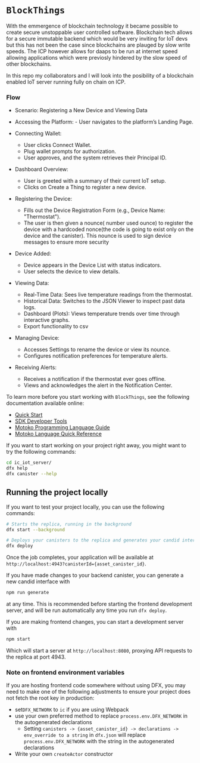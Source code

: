 # `BlockThings`

With the emmergence of blockchain technology it became possible to create secure unstoppable user controlled software. Blockchain tech allows for a secure immutable backend which would be very inviting for IoT devs but this has not been the case since blockchains are plauged by slow write speeds. The ICP however allows for daaps to be run at internet speed allowing applications which were previosly hindered by the slow speed of other blockchains.

In this repo my collaborators and I will look into the posibility of a blockchain enabled IoT server running fully on chain on ICP.

### Flow
- Scenario: Registering a New Device and Viewing Data

 - Accessing the Platform:
       - User navigates to the platform’s Landing Page.
  - Connecting Wallet:
       - User clicks Connect Wallet.
       - Plug wallet prompts for authorization.
       - User approves, and the system retrieves their Principal ID.
  - Dashboard Overview:
       - User is greeted with a summary of their current IoT setup.
       - Clicks on Create a Thing to register a new device.
  - Registering the Device:
       - Fills out the Device Registration Form (e.g., Device Name: "Thermostat").
       - The user is then given a nounce( number used ounce) to register the device with a hardcoded nonce(the code is going to exist only on the device and the canister).
        This nounce is used to sign device messages to ensure more security


  - Device Added:
       - Device appears in the Device List with status indicators.
       - User selects the device to view details.

   - Viewing Data:
       - Real-Time Data: Sees live temperature readings from the thermostat.
       - Historical Data: Switches to the JSON Viewer to inspect past data logs.
       - Dashboard (Plots): Views temperature trends over time through interactive graphs.
       - Export functionality to csv

  - Managing Device:
       - Accesses Settings to rename the device or view its nounce.
       - Configures notification preferences for temperature alerts.

  - Receiving Alerts:
       - Receives a notification if the thermostat ever goes offline.
       - Views and acknowledges the alert in the Notification Center.



To learn more before you start working with `BlockThings`, see the following documentation available online:

- [Quick Start](https://internetcomputer.org/docs/current/developer-docs/setup/deploy-locally)
- [SDK Developer Tools](https://internetcomputer.org/docs/current/developer-docs/setup/install)
- [Motoko Programming Language Guide](https://internetcomputer.org/docs/current/motoko/main/motoko)
- [Motoko Language Quick Reference](https://internetcomputer.org/docs/current/motoko/main/language-manual)

If you want to start working on your project right away, you might want to try the following commands:

```bash
cd ic_iot_server/
dfx help
dfx canister --help
```

## Running the project locally

If you want to test your project locally, you can use the following commands:

```bash
# Starts the replica, running in the background
dfx start --background

# Deploys your canisters to the replica and generates your candid interface
dfx deploy
```

Once the job completes, your application will be available at `http://localhost:4943?canisterId={asset_canister_id}`.

If you have made changes to your backend canister, you can generate a new candid interface with

```bash
npm run generate
```

at any time. This is recommended before starting the frontend development server, and will be run automatically any time you run `dfx deploy`.

If you are making frontend changes, you can start a development server with

```bash
npm start
```

Which will start a server at `http://localhost:8080`, proxying API requests to the replica at port 4943.

### Note on frontend environment variables

If you are hosting frontend code somewhere without using DFX, you may need to make one of the following adjustments to ensure your project does not fetch the root key in production:

- set`DFX_NETWORK` to `ic` if you are using Webpack
- use your own preferred method to replace `process.env.DFX_NETWORK` in the autogenerated declarations
  - Setting `canisters -> {asset_canister_id} -> declarations -> env_override to a string` in `dfx.json` will replace `process.env.DFX_NETWORK` with the string in the autogenerated declarations
- Write your own `createActor` constructor
